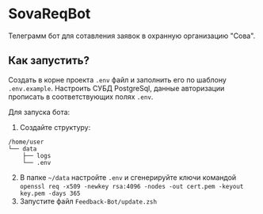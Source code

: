 # SovaReqBot
Телеграмм бот для сотавления заявок в охранную организацию "Сова".

## Как запустить?
Создать в корне проекта `.env` файл и заполнить его по шаблону `.env.example`.
Настроить СУБД PostgreSql, данные авторизации прописать в соответствующих полях `.env`.

Для запуска бота:
1. Создайте структуру:
```
/home/user
└── data
    ├── logs
    └── .env
```
2. В папке `~/data` настройте `.env` и сгенерируйте ключи командой
`openssl req -x509 -newkey rsa:4096 -nodes -out cert.pem -keyout key.pem -days 365`
1. Запустите файл `Feedback-Bot/update.zsh`
